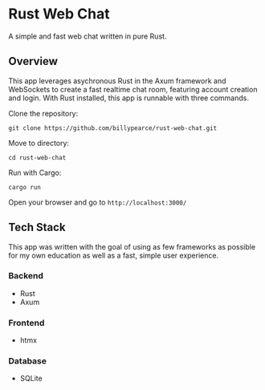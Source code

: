 # Rust Web Chat

A simple and fast web chat written in pure Rust.

## Overview

This app leverages asychronous Rust in the Axum framework and WebSockets to create a fast realtime chat room, featuring account creation and login. With Rust installed, this app is runnable with three commands.

Clone the repository:

`git clone https://github.com/billypearce/rust-web-chat.git`

Move to directory:

`cd rust-web-chat`

Run with Cargo:

`cargo run`

Open your browser and go to `http://localhost:3000/`

## Tech Stack

This app was written with the goal of using as few frameworks as possible for my own education as well as a fast, simple user experience.

### Backend

- Rust
- Axum

### Frontend

- htmx

### Database

- SQLite
